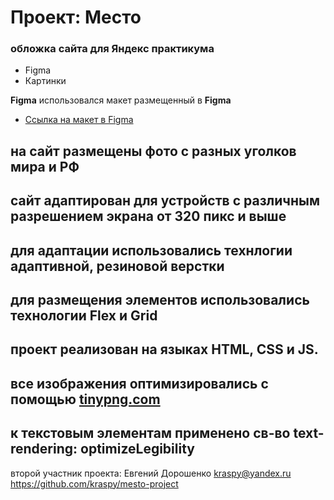 # Проект: Место

###  обложка сайта для Яндекс практикума

* Figma
* Картинки

**Figma**
использовался макет размещенный в **Figma** 
* [Ссылка на макет в Figma](https://www.figma.com/file/2cn9N9jSkmxD84oJik7xL7/JavaScript.-Sprint-4?node-id=0%3A1)

 ## на сайт размещены фото с разных уголков мира и РФ
 ## сайт адаптирован для устройств с различным разрешением экрана от 320 пикс и выше 
 ## для адаптации использовались технлогии адаптивной, резиновой верстки
 ## для размещения элементов использовались технологии Flex и Grid
 ## проект реализован на языках HTML, CSS и JS.
 ## все изображения оптимизировались с помощью [tinypng.com](https://tinypng.com/)
 ## к текстовым элементам применено св-во text-rendering: optimizeLegibility
 

 второй участник проекта:
 Евгений Дорошенко
 kraspy@yandex.ru
https://github.com/kraspy/mesto-project
